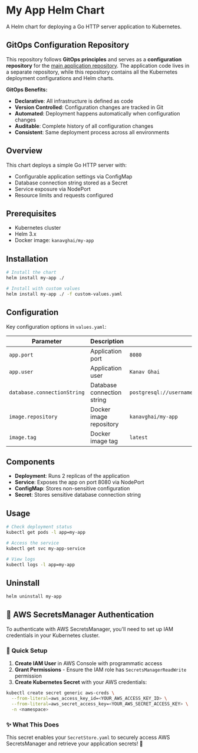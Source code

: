 # My App Helm Chart

A Helm chart for deploying a Go HTTP server application to Kubernetes.

## GitOps Configuration Repository

This repository follows **GitOps principles** and serves as a **configuration repository** for the [main application repository](http://github.com/ghaikanav/my-app-devops). The application code lives in a separate repository, while this repository contains all the Kubernetes deployment configurations and Helm charts.

**GitOps Benefits:**
- **Declarative**: All infrastructure is defined as code
- **Version Controlled**: Configuration changes are tracked in Git
- **Automated**: Deployment happens automatically when configuration changes
- **Auditable**: Complete history of all configuration changes
- **Consistent**: Same deployment process across all environments

## Overview

This chart deploys a simple Go HTTP server with:
- Configurable application settings via ConfigMap
- Database connection string stored as a Secret
- Service exposure via NodePort
- Resource limits and requests configured

## Prerequisites

- Kubernetes cluster
- Helm 3.x
- Docker image: `kanavghai/my-app`

## Installation

```bash
# Install the chart
helm install my-app ./

# Install with custom values
helm install my-app ./ -f custom-values.yaml
```

## Configuration

Key configuration options in `values.yaml`:

| Parameter | Description | Default |
|-----------|-------------|---------|
| `app.port` | Application port | `8080` |
| `app.user` | Application user | `Kanav Ghai` |
| `database.connectionString` | Database connection string | `postgresql://username:password@localhost:5432/database_name` |
| `image.repository` | Docker image repository | `kanavghai/my-app` |
| `image.tag` | Docker image tag | `latest` |

## Components

- **Deployment**: Runs 2 replicas of the application
- **Service**: Exposes the app on port 8080 via NodePort
- **ConfigMap**: Stores non-sensitive configuration
- **Secret**: Stores sensitive database connection string

## Usage

```bash
# Check deployment status
kubectl get pods -l app=my-app

# Access the service
kubectl get svc my-app-service

# View logs
kubectl logs -l app=my-app
```

## Uninstall

```bash
helm uninstall my-app
```

## 🔐 AWS SecretsManager Authentication

To authenticate with AWS SecretsManager, you'll need to set up IAM credentials in your Kubernetes cluster.

### 🚀 Quick Setup

1. **Create IAM User** in AWS Console with programmatic access
2. **Grant Permissions** - Ensure the IAM role has `SecretsManagerReadWrite` permission
3. **Create Kubernetes Secret** with your AWS credentials:

```bash
kubectl create secret generic aws-creds \
  --from-literal=aws_access_key_id=<YOUR_AWS_ACCESS_KEY_ID> \
  --from-literal=aws_secret_access_key=<YOUR_AWS_SECRET_ACCESS_KEY> \
  -n <namespace>
```

### ✨ What This Does

This secret enables your `SecretStore.yaml` to securely access AWS SecretsManager and retrieve your application secrets! 🎉